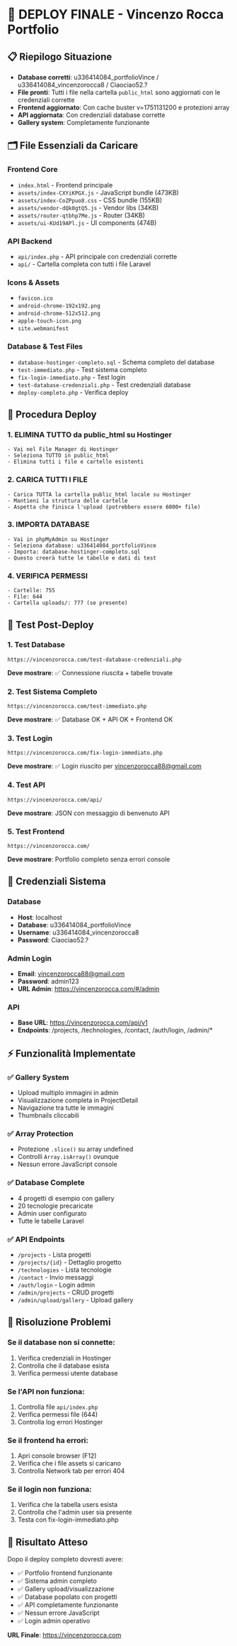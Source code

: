 # 🚀 DEPLOY FINALE - Vincenzo Rocca Portfolio

## 📋 Riepilogo Situazione
- **Database corretti**: u336414084_portfolioVince / u336414084_vincenzorocca8 / Ciaociao52.?
- **File pronti**: Tutti i file nella cartella `public_html` sono aggiornati con le credenziali corrette
- **Frontend aggiornato**: Con cache buster v=1751131200 e protezioni array
- **API aggiornata**: Con credenziali database corrette
- **Gallery system**: Completamente funzionante

## 🗂️ File Essenziali da Caricare

### Frontend Core
- `index.html` - Frontend principale
- `assets/index-CXYiKPGX.js` - JavaScript bundle (473KB)
- `assets/index-CoZPpuo8.css` - CSS bundle (155KB)
- `assets/vendor-dQk0gtQ5.js` - Vendor libs (34KB)
- `assets/router-qtbhp7Me.js` - Router (34KB)
- `assets/ui-KUd19APl.js` - UI components (474B)

### API Backend
- `api/index.php` - API principale con credenziali corrette
- `api/` - Cartella completa con tutti i file Laravel

### Icons & Assets
- `favicon.ico`
- `android-chrome-192x192.png`
- `android-chrome-512x512.png`
- `apple-touch-icon.png`
- `site.webmanifest`

### Database & Test Files
- `database-hostinger-completo.sql` - Schema completo del database
- `test-immediato.php` - Test sistema completo
- `fix-login-immediato.php` - Test login
- `test-database-credenziali.php` - Test credenziali database
- `deploy-completo.php` - Verifica deploy

## 🔧 Procedura Deploy

### 1. **ELIMINA TUTTO** da public_html su Hostinger
```
- Vai nel File Manager di Hostinger
- Seleziona TUTTO in public_html
- Elimina tutti i file e cartelle esistenti
```

### 2. **CARICA TUTTI I FILE**
```
- Carica TUTTA la cartella public_html locale su Hostinger
- Mantieni la struttura delle cartelle
- Aspetta che finisca l'upload (potrebbero essere 6000+ file)
```

### 3. **IMPORTA DATABASE**
```
- Vai in phpMyAdmin su Hostinger
- Seleziona database: u336414084_portfolioVince
- Importa: database-hostinger-completo.sql
- Questo creerà tutte le tabelle e dati di test
```

### 4. **VERIFICA PERMESSI**
```
- Cartelle: 755
- File: 644
- Cartella uploads/: 777 (se presente)
```

## 🧪 Test Post-Deploy

### 1. Test Database
```
https://vincenzorocca.com/test-database-credenziali.php
```
**Deve mostrare**: ✅ Connessione riuscita + tabelle trovate

### 2. Test Sistema Completo
```
https://vincenzorocca.com/test-immediato.php
```
**Deve mostrare**: ✅ Database OK + API OK + Frontend OK

### 3. Test Login
```
https://vincenzorocca.com/fix-login-immediato.php
```
**Deve mostrare**: ✅ Login riuscito per vincenzorocca88@gmail.com

### 4. Test API
```
https://vincenzorocca.com/api/
```
**Deve mostrare**: JSON con messaggio di benvenuto API

### 5. Test Frontend
```
https://vincenzorocca.com/
```
**Deve mostrare**: Portfolio completo senza errori console

## 🎯 Credenziali Sistema

### Database
- **Host**: localhost
- **Database**: u336414084_portfolioVince  
- **Username**: u336414084_vincenzorocca8
- **Password**: Ciaociao52.?

### Admin Login
- **Email**: vincenzorocca88@gmail.com
- **Password**: admin123
- **URL Admin**: https://vincenzorocca.com/#/admin

### API
- **Base URL**: https://vincenzorocca.com/api/v1
- **Endpoints**: /projects, /technologies, /contact, /auth/login, /admin/*

## ⚡ Funzionalità Implementate

### ✅ Gallery System
- Upload multiplo immagini in admin
- Visualizzazione completa in ProjectDetail
- Navigazione tra tutte le immagini
- Thumbnails cliccabili

### ✅ Array Protection
- Protezione `.slice()` su array undefined
- Controlli `Array.isArray()` ovunque
- Nessun errore JavaScript console

### ✅ Database Complete
- 4 progetti di esempio con gallery
- 20 tecnologie precaricate
- Admin user configurato
- Tutte le tabelle Laravel

### ✅ API Endpoints
- `/projects` - Lista progetti
- `/projects/{id}` - Dettaglio progetto
- `/technologies` - Lista tecnologie
- `/contact` - Invio messaggi
- `/auth/login` - Login admin
- `/admin/projects` - CRUD progetti
- `/admin/upload/gallery` - Upload gallery

## 🚨 Risoluzione Problemi

### Se il database non si connette:
1. Verifica credenziali in Hostinger
2. Controlla che il database esista
3. Verifica permessi utente database

### Se l'API non funziona:
1. Controlla file `api/index.php`
2. Verifica permessi file (644)
3. Controlla log errori Hostinger

### Se il frontend ha errori:
1. Apri console browser (F12)
2. Verifica che i file assets si caricano
3. Controlla Network tab per errori 404

### Se il login non funziona:
1. Verifica che la tabella users esista
2. Controlla che l'admin user sia presente
3. Testa con fix-login-immediato.php

## 🎉 Risultato Atteso

Dopo il deploy completo dovresti avere:
- ✅ Portfolio frontend funzionante
- ✅ Sistema admin completo
- ✅ Gallery upload/visualizzazione
- ✅ Database popolato con progetti
- ✅ API completamente funzionante
- ✅ Nessun errore JavaScript
- ✅ Login admin operativo

**URL Finale**: https://vincenzorocca.com 